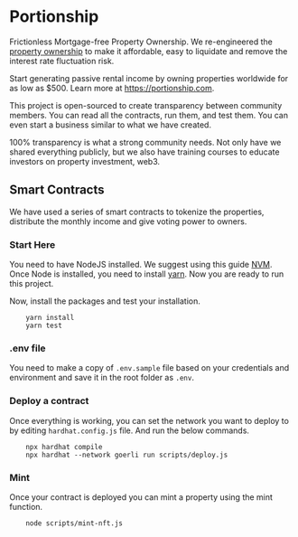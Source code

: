 # Portionship

Frictionless Mortgage-free Property Ownership. We re-engineered the [property ownership](https://portionship.com) to make it affordable, easy to liquidate and remove the interest rate fluctuation risk.

Start generating passive rental income by owning properties worldwide for as low as $500. Learn more at https://portionship.com.

This project is open-sourced to create transparency between community members. You can read all the contracts, run them, and test them. You can even start a business similar to what we have created.

100% transparency is what a strong community needs. Not only have we shared everything publicly, but we also have training courses to educate investors on property investment, web3.

## Smart Contracts
We have used a series of smart contracts to tokenize the properties, distribute the monthly income and give voting power to owners.

### Start Here

You need to have NodeJS installed. We suggest using this guide [NVM](https://github.com/nvm-sh/nvm). Once Node is installed, you need to install [yarn](https://classic.yarnpkg.com/lang/en/docs/install/#mac-stable). Now you are ready to run this project.

Now, install the packages and test your installation.

```
    yarn install
    yarn test
```

### .env file
You need to make a copy of `.env.sample` file based on your credentials and environment and save it in the root folder as `.env`.

### Deploy a contract

Once everything is working, you can set the network you want to deploy to by editing `hardhat.config.js` file. And run the below commands.

```
    npx hardhat compile
    npx hardhat --network goerli run scripts/deploy.js
```

### Mint

Once your contract is deployed you can mint a property using the mint function.

```
    node scripts/mint-nft.js   
```